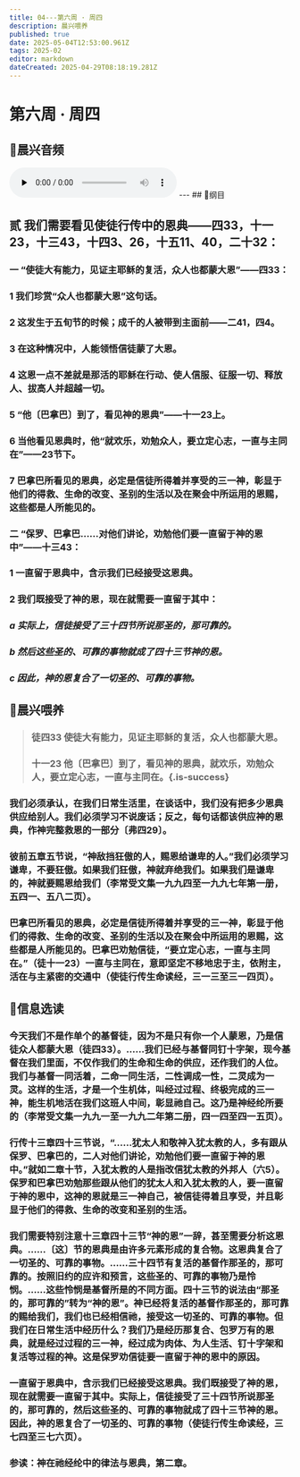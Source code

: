 ```yaml
---
title: 04---第六周 · 周四
description: 晨兴喂养
published: true
date: 2025-05-04T12:53:00.961Z
tags: 2025-02
editor: markdown
dateCreated: 2025-04-29T08:18:19.281Z
---
```


# 第六周 · 周四
## 🎵晨兴音频
<audio id="audio" controls="" preload="none">
      <source id="mp3" src="/2025-02/week6/week6day4.mp3">
</audio>
---
## 📖纲目

## 贰   我们需要看见使徒行传中的恩典——四33，十一23，十三43，十四3、26，十五11、40，二十32：

### 一   “使徒大有能力，见证主耶稣的复活，众人也都蒙大恩”——四33：

### 1   我们珍赏“众人也都蒙大恩”这句话。

### 2   这发生于五旬节的时候；成千的人被带到主面前——二41，四4。

### 3   在这种情况中，人能领悟信徒蒙了大恩。

### 4   这恩一点不差就是那活的耶稣在行动、使人信服、征服一切、释放人、拔高人并超越一切。

### 5   “他〔巴拿巴〕到了，看见神的恩典”——十一23上。

### 6   当他看见恩典时，他“就欢乐，劝勉众人，要立定心志，一直与主同在”——23节下。

### 7   巴拿巴所看见的恩典，必定是信徒所得着并享受的三一神，彰显于他们的得救、生命的改变、圣别的生活以及在聚会中所运用的恩赐，这些都是人所能见的。

### 二   “保罗、巴拿巴……对他们讲论，劝勉他们要一直留于神的恩中”——十三43：

### 1   一直留于恩典中，含示我们已经接受这恩典。

### 2   我们既接受了神的恩，现在就需要一直留于其中：

### *a   实际上，信徒接受了三十四节所说那圣的，那可靠的。*

### *b   然后这些圣的、可靠的事物就成了四十三节神的恩。*

### *c   因此，神的恩复合了一切圣的、可靠的事物。*

## 📖晨兴喂养

>### 徒四33    使徒大有能力，见证主耶稣的复活，众人也都蒙大恩。
>
>### 十一23    他〔巴拿巴〕到了，看见神的恩典，就欢乐，劝勉众人，要立定心志，一直与主同在。{.is-success}

### 我们必须承认，在我们日常生活里，在谈话中，我们没有把多少恩典供应给别人。我们必须学习不说废话；反之，每句话都该供应神的恩典，作神完整救恩的一部分〔弗四29〕。

### 彼前五章五节说，“神敌挡狂傲的人，赐恩给谦卑的人。”我们必须学习谦卑，不要狂傲。如果我们狂傲，神就弃绝我们。如果我们是谦卑的，神就要赐恩给我们（李常受文集一九九四至一九九七年第一册，五四一、五八二页）。

### 巴拿巴所看见的恩典，必定是信徒所得着并享受的三一神，彰显于他们的得救、生命的改变、圣别的生活以及在聚会中所运用的恩赐，这些都是人所能见的。巴拿巴劝勉信徒，“要立定心志，一直与主同在。”（徒十一23）一直与主同在，意即坚定不移地忠于主，依附主，活在与主紧密的交通中（使徒行传生命读经，三一三至三一四页）。

## 📖信息选读

### 今天我们不是作单个的基督徒，因为不是只有你一个人蒙恩，乃是信徒众人都蒙大恩（徒四33）。……我们已经与基督同钉十字架，现今基督在我们里面，不仅作我们的生命和生命的供应，还作我们的人位。我们与基督一同活着，二命一同生活，二性调成一性，二灵成为一灵。这样的生活，才是一个生机体，叫经过过程、终极完成的三一神，能生机地活在我们这班人中间，彰显祂自己。这乃是神经纶所要的（李常受文集一九九一至一九九二年第二册，四一四至四一五页）。

### 行传十三章四十三节说，“……犹太人和敬神入犹太教的人，多有跟从保罗、巴拿巴的，二人对他们讲论，劝勉他们要一直留于神的恩中。”就如二章十节，入犹太教的人是指改信犹太教的外邦人（六5）。保罗和巴拿巴劝勉那些跟从他们的犹太人和入犹太教的人，要一直留于神的恩中，这神的恩就是三一神自己，被信徒得着且享受，并且彰显于他们的得救、生命的改变和圣别的生活。

### 我们需要特别注意十三章四十三节“神的恩”一辞，甚至需要分析这恩典。……〔这〕节的恩典是由许多元素形成的复合物。这恩典复合了一切圣的、可靠的事物。……三十四节有复活的基督作那圣的，那可靠的。按照旧约的应许和预言，这些圣的、可靠的事物乃是怜悯。……这些怜悯是基督所是的不同方面。四十三节的说法由“那圣的，那可靠的”转为“神的恩”。神已经将复活的基督作那圣的，那可靠的赐给我们，我们也已经相信祂，接受这一切圣的、可靠的事物。但我们在日常生活中经历什么？我们乃是经历那复合、包罗万有的恩典，就是经过过程的三一神，经过成为肉体、为人生活、钉十字架和复活等过程的神。这是保罗劝信徒要一直留于神的恩中的原因。

### 一直留于恩典中，含示我们已经接受这恩典。我们既接受了神的恩，现在就需要一直留于其中。实际上，信徒接受了三十四节所说那圣的，那可靠的，然后这些圣的、可靠的事物就成了四十三节神的恩。因此，神的恩复合了一切圣的、可靠的事物（使徒行传生命读经，三七四至三七六页）。

### 参读：神在祂经纶中的律法与恩典，第二章。
<!-- Google tag (gtag.js) -->
<script async src="https://www.googletagmanager.com/gtag/js?id=G-1P8709Z16T"></script>
<script>
  window.dataLayer = window.dataLayer || [];
  function gtag(){dataLayer.push(arguments);}
  gtag('js', new Date());

  gtag('config', 'G-1P8709Z16T');
</script>